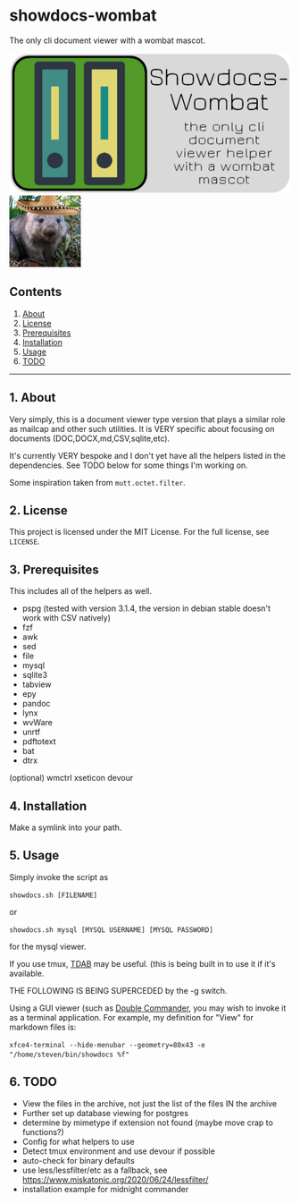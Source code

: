 # showdocs-wombat

The only cli document viewer with a wombat mascot.

![showdocs logo](https://raw.githubusercontent.com/uriel1998/showdocs-wombat/master/showdocs-wombat-open-graph.png "logo")
![mascot](https://github.com/uriel1998/showdocs-wombat/raw/master/128_senor_wombat.png "mascot")


## Contents
 1. [About](#1-about)
 2. [License](#2-license)
 3. [Prerequisites](#3-prerequisites)
 4. [Installation](#4-installation)
 5. [Usage](#6-usage)
 6. [TODO](#12-todo)

***

## 1. About

Very simply, this is a document viewer type version that plays a similar role 
as mailcap and other such utilities. It is VERY specific about focusing on 
documents (DOC,DOCX,md,CSV,sqlite,etc).  

It's currently VERY bespoke and I don't yet have all the helpers listed in the 
dependencies.  See TODO below for some things I'm working on.

Some inspiration taken from `mutt.octet.filter`.

## 2. License

This project is licensed under the MIT License. For the full license, see `LICENSE`.

## 3. Prerequisites 

This includes all of the helpers as well.

* pspg (tested with version 3.1.4, the version in debian stable doesn't work with CSV natively)
* fzf
* awk
* sed
* file
* mysql
* sqlite3
* tabview
* epy 
* pandoc
* lynx
* wvWare
* unrtf
* pdftotext
* bat
* dtrx 

(optional)
wmctrl
xseticon
devour

## 4. Installation

Make a symlink into your path.

## 5. Usage

Simply invoke the script as  

`showdocs.sh [FILENAME]`

or 

`showdocs.sh mysql [MYSQL USERNAME] [MYSQL PASSWORD]`

for the mysql viewer.

If you use tmux, [TDAB](https://uriel1998.github.io/tdab) may be useful. (this is being 
built in to use it if it's available.


THE FOLLOWING IS BEING SUPERCEDED by the -g switch.

Using a GUI viewer (such as [Double Commander](https://doublecmd.sourceforge.io/), 
you may wish to invoke it as a terminal application.  For example, my definition 
for "View" for markdown files is:

`xfce4-terminal --hide-menubar --geometry=80x43 -e "/home/steven/bin/showdocs %f"`

## 6. TODO

* View the files in the archive, not just the list of the files IN the archive
* Further set up database viewing for postgres
* determine by mimetype if extension not found (maybe move crap to functions?)
* Config for what helpers to use
* Detect tmux environment and use devour if possible
* auto-check for binary defaults
* use less/lessfilter/etc as a fallback, see https://www.miskatonic.org/2020/06/24/lessfilter/
* installation example for midnight commander
